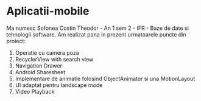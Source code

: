 # Aplicatii-mobile
Ma numesc Sofonea Costin Theodor - An 1 sem 2 - IFR - Baze de date si tehnologii software. 
Am realizat pana in prezent urmatoarele puncte din proiect: 
1. Operatie cu camera poza
2. RecyclerView with search view
3. Navigation Drawer
4. Android Sharesheet
5. Implementare de animatie folosind ObjectAnimator si una MotionLayout
6. UI adaptat pentru landscape mode 
7. Video Playback
